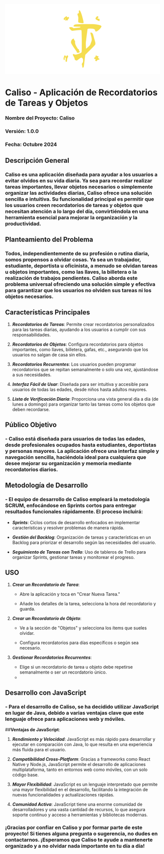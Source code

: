 ![Logo de mientras](images_README/3n5dz47b3eq71.jpg)

# **Caliso** - Aplicación de Recordatorios de Tareas y Objetos
### Nombre del Proyecto: Caliso
### Versión: 1.0.0
### Fecha: Octubre 2024

## **Descripción General**

### Caliso es una aplicación diseñada para ayudar a los usuarios a evitar olvidos en su vida diaria. Ya sea para recordar realizar tareas importantes, llevar objetos necesarios o simplemente organizar las actividades diarias, Caliso ofrece una solución sencilla e intuitiva. Su funcionalidad principal es permitir que los usuarios creen recordatorios de tareas y objetos que necesitan atención a lo largo del día, convirtiéndola en una herramienta esencial para mejorar la organización y la productividad.

## **Planteamiento del Problema**

### Todos, independientemente de su profesión o rutina diaria, somos propensos a olvidar cosas. Ya sea un trabajador, estudiante, deportista u oficinista, a menudo se olvidan tareas u objetos importantes, como las llaves, la billetera o la realización de trabajos pendientes. Caliso aborda este problema universal ofreciendo una solución simple y efectiva para garantizar que los usuarios no olviden sus tareas ni los objetos necesarios.

## **Características Principales**

1. ***Recordatorios de Tareas***: Permite crear recordatorios personalizados para las tareas diarias, ayudando a los usuarios a cumplir con sus responsabilidades.

2. ***Recordatorios de Objetos***: Configura recordatorios para objetos importantes, como llaves, billetera, gafas, etc., asegurando que los usuarios no salgan de casa sin ellos.

3. ***Recordatorios Recurrentes***: Los usuarios pueden programar recordatorios que se repitan semanalmente o solo una vez, ajustándose a sus necesidades.

4. ***Interfaz Fácil de Usar***: Diseñada para ser intuitiva y accesible para usuarios de todas las edades, desde niños hasta adultos mayores.

5. ***Lista de Verificación Diaria***: Proporciona una vista general día a día (de lunes a domingo) para organizar tanto las tareas como los objetos que deben recordarse.

## **Público Objetivo**

### - Caliso está diseñada para usuarios de todas las edades, desde profesionales ocupados hasta estudiantes, deportistas y personas mayores. La aplicación ofrece una interfaz simple y navegación sencilla, haciéndola ideal para cualquiera que desee mejorar su organización y memoria mediante recordatorios diarios.

## **Metodología de Desarrollo**

### - El equipo de desarrollo de Caliso empleará la metodología SCRUM, enfocándose en Sprints cortos para entregar resultados funcionales rápidamente. El proceso incluirá:

- ***Sprints***: Ciclos cortos de desarrollo enfocados en implementar características y resolver problemas de manera rápida.

- ***Gestión del Backlog***: Organización de tareas y características en un Backlog para priorizar el desarrollo según las necesidades del usuario.

- ***Seguimiento de Tareas con Trello***: Uso de tableros de Trello para organizar Sprints, gestionar tareas y monitorear el progreso.

## **USO**

1. ***Crear un Recordatorio de Tarea***:

	- Abre la aplicación y toca en "Crear Nueva Tarea."

	- Añade los detalles de la tarea, selecciona la hora del recordatorio y guarda.
2. ***Crear un Recordatorio de Objeto***:

	- Ve a la sección de "Objetos" y selecciona los ítems que sueles olvidar.

	- Configura recordatorios para días específicos o según sea necesario.
3. ***Gestionar Recordatorios Recurrentes***:

	- Elige si un recordatorio de tarea u objeto debe repetirse semanalmente o ser un recordatorio único.
	- 
## **Desarrollo con JavaScript**

### - Para el desarrollo de Caliso, se ha decidido utilizar JavaScript en lugar de Java, debido a varias ventajas clave que este lenguaje ofrece para aplicaciones web y móviles.

##**Ventajas de JavaScript**:

1. ***Rendimiento y Velocidad***: JavaScript es más rápido para desarrollar y ejecutar en comparación con Java, lo que resulta en una experiencia más fluida para el usuario.

2. ***Compatibilidad Cross-Platform***: Gracias a frameworks como React Native y Node.js, JavaScript permite el desarrollo de aplicaciones multiplataforma, tanto en entornos web como móviles, con un solo código base.

3. ***Mayor Flexibilidad***: JavaScript es un lenguaje interpretado que permite una mayor flexibilidad en el desarrollo, facilitando la integración de nuevas funcionalidades y actualizaciones rápidas.

4. ***Comunidad Activa***: JavaScript tiene una enorme comunidad de desarrolladores y una vasta cantidad de recursos, lo que asegura soporte continuo y acceso a herramientas y bibliotecas modernas.

### ¡Gracias por confiar en Caliso y por formar parte de este proyecto! Si tienes alguna pregunta o sugerencia, no dudes en contactarnos. ¡Esperamos que Caliso te ayude a mantenerte organizado y a no olvidar nada importante en tu día a día!
